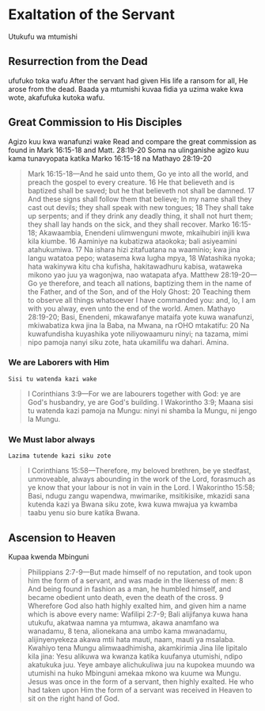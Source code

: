 # Exaltation of the Servant
  Utukufu wa mtumishi
## Resurrection from the Dead
   ufufuko toka wafu
After the servant had given His life a ransom for all, He arose from the dead.
Baada ya mtumishi kuvaa fidia ya uzima wake kwa wote, akafufuka kutoka wafu.
## Great Commission to His Disciples
   Agizo kuu kwa wanafunzi wake
Read and compare the great commission as found in Mark 16:15-18 and Matt. 28:19-20
Soma na ulinganishe agizo kuu kama tunavyopata katika Marko 16:15-18 na Mathayo 28:19-20
> Mark 16:15-18&mdash;And he said unto them, Go ye into all the world, and preach the gospel to every creature. 16  He that believeth and is baptized shall be saved; but he that believeth not shall be damned. 17  And these signs shall follow them that believe; In my name shall they cast out devils; they shall speak with new tongues; 18  They shall take up serpents; and if they drink any deadly thing, it shall not hurt them; they shall lay hands on the sick, and they shall recover.
Marko 16:15-18; Akawaambia, Enendeni ulimwenguni mwote, mkaihubiri  injili kwa kila kiumbe. 16 Aaminiye na kubatizwa ataokoka; bali asiyeamini atahukumiwa. 17 Na ishara hizi zitafuatana na waaminio; kwa jina langu watatoa pepo; watasema kwa lugha mpya, 18 Watashika nyoka; hata wakinywa kitu cha kufisha, hakitawadhuru kabisa, wataweka mikono yao juu ya wagonjwa, nao watapata afya.
> Matthew 28:19-20&mdash;Go ye therefore, and teach all nations, baptizing them in the name of the Father, and of the Son, and of the Holy Ghost: 20  Teaching them to observe all things whatsoever I have commanded you: and, lo, I am with you alway, even unto the end of the world. Amen. 
 Mathayo 28:19-20; Basi, Enendeni, mkawafanye mataifa yote kuwa wanafunzi, mkiwabatiza kwa jina la Baba, na Mwana, na rOHO mtakatifu: 20 Na kuwafundisha kuyashika yote niliyowaamuru ninyi; na tazama, mimi nipo pamoja nanyi siku zote, hata ukamilifu wa dahari. Amina.
### We are Laborers with Him
    Sisi tu watenda kazi wake
> I Corinthians 3:9&mdash;For we are labourers together with God: ye are God's husbandry, ye are God's building.
  I Wakorintho 3:9; Maana sisi tu watenda kazi pamoja na Mungu: ninyi ni shamba la Mungu, ni jengo la Mungu. 
### We Must labor always
    Lazima tutende kazi siku zote
> I Corinthians 15:58&mdash;Therefore, my beloved brethren, be ye stedfast, unmoveable, always abounding in the work of the Lord, forasmuch as ye know that your labour is not in vain in the Lord. 
   I Wakorintho 15:58; Basi, ndugu zangu wapendwa, mwimarike, msitikisike, mkazidi sana kutenda kazi ya Bwana siku zote, kwa kuwa mwajua ya kwamba taabu yenu sio bure katika Bwana. 
## Ascension to Heaven
   Kupaa kwenda Mbinguni
> Philippians 2:7-9&mdash;But made himself of no reputation, and took upon him the form of a servant, and was made in the likeness of men: 8  And being found in fashion as a man, he humbled himself, and became obedient unto death, even the death of the cross. 9  Wherefore God also hath highly exalted him, and given him a name which is above every name:
  Wafilipi 2:7-9; Bali alijifanya kuwa hana utukufu, akatwaa namna ya mtumwa, akawa anamfano wa wanadamu, 8 tena, alionekana ana umbo kama mwanadamu, alijinyenyekeza akawa mtii hata mauti, naam, mauti ya msalaba. Kwahiyo tena Mungu alimwaadhimisha, akamkirimia Jina lile lipitalo kila jina: 
 Yesu alikuwa wa kwanza katika kuufanya utumishi, ndipo akatukuka juu. Yeye ambaye alichukuliwa juu na kupokea muundo wa utumishi na huko Mbinguni amekaa mkono wa kuume wa Mungu.       Jesus was once in the form of a servant, then highly exalted. He who had taken upon Him the form of a servant was received in Heaven to sit on the right hand of God.